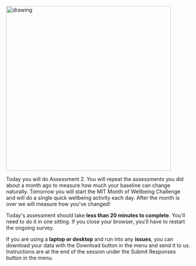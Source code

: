 

<img src="https://raw.githubusercontent.com/danielmlow/WellBeingStudy/master/protocol/wellbeing_logo_amendment2_latest.svg" alt="drawing" width="450"/>  

Today you will do Assessment 2. You will repeat the assessments you did about a month ago to measure how much your baseline can change naturally. Tomorrow you will start the MIT Month of Wellbeing Challenge and will do a single quick wellbeing activity each day. After the month is over we will measure how you've changed!

Today's assessment should take **less than 20 minutes to complete**. You'll need to do it in one sitting. If you close your browser, you'll have to restart the ongoing survey.

If you are using a **laptop or desktop** and run into any **issues**, you can download your data with the Download button in the menu and send it to us. Instructions are at the end of the session under the Submit Responses button in the menu.



